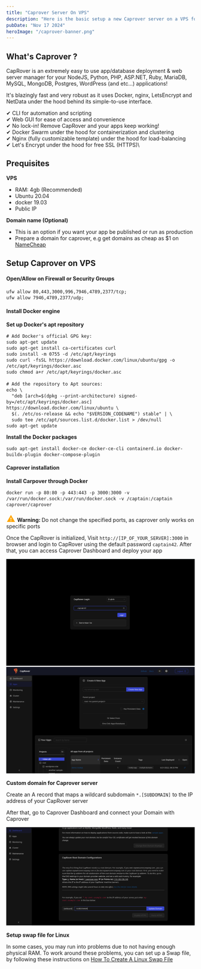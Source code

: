 ```yaml
---
title: "Caprover Server On VPS"
description: "Here is the basic setup a new Caprover server on a VPS for onclicked hosting"
pubDate: "Nov 17 2024"
heroImage: "/caprover-banner.png"
---
```


## What's Caprover ?

CapRover is an extremely easy to use app/database deployment & web server manager for your NodeJS, Python, PHP, ASP.NET, Ruby, MariaDB, MySQL, MongoDB, Postgres, WordPress (and etc...) applications!

It's blazingly fast and very robust as it uses Docker, nginx, LetsEncrypt and NetData under the hood behind its simple-to-use interface.

✔ CLI for automation and scripting\
✔ Web GUI for ease of access and convenience\
✔ No lock-in! Remove CapRover and your apps keep working!\
✔ Docker Swarm under the hood for containerization and clustering\
✔ Nginx (fully customizable template) under the hood for load-balancing\
✔ Let's Encrypt under the hood for free SSL (HTTPS)\

## Prequisites

**VPS**

- RAM: 4gb (Recommended)
- Ubuntu 20.04
- docker 19.03
- Public IP

**Domain name (Optional)**

- This is an option if you want your app be published or run as production
- Prepare a domain for caprover, e.g get domains as cheap as $1 on [NameCheap](https://www.namecheap.com/)

## Setup Caprover on VPS

#### Open/Allow on Firewall or Security Groups

```
ufw allow 80,443,3000,996,7946,4789,2377/tcp;
ufw allow 7946,4789,2377/udp;
```

#### Install Docker engine

**Set up Docker's apt repository**

```
# Add Docker's official GPG key:
sudo apt-get update
sudo apt-get install ca-certificates curl
sudo install -m 0755 -d /etc/apt/keyrings
sudo curl -fsSL https://download.docker.com/linux/ubuntu/gpg -o /etc/apt/keyrings/docker.asc
sudo chmod a+r /etc/apt/keyrings/docker.asc

# Add the repository to Apt sources:
echo \
  "deb [arch=$(dpkg --print-architecture) signed-by=/etc/apt/keyrings/docker.asc] https://download.docker.com/linux/ubuntu \
  $(. /etc/os-release && echo "$VERSION_CODENAME") stable" | \
  sudo tee /etc/apt/sources.list.d/docker.list > /dev/null
sudo apt-get update
```

**Install the Docker packages**

```
sudo apt-get install docker-ce docker-ce-cli containerd.io docker-buildx-plugin docker-compose-plugin
```

#### Caprover installation

**Install Carpover through Docker**

```
docker run -p 80:80 -p 443:443 -p 3000:3000 -v /var/run/docker.sock:/var/run/docker.sock -v /captain:/captain caprover/caprover
```

<div class="alert">
  <svg xmlns="http://www.w3.org/2000/svg" width="25" height="25" viewBox="0 0 24 16"><path fill="Orange" d="M13 14h-2V9h2m0 9h-2v-2h2M1 21h22L12 2z"/></svg>
  <strong>Warning: </strong>
  Do not change the specified ports, as caprover only works on specific ports
</div>

Once the CapRover is initialized, Visit `http://[IP_OF_YOUR_SERVER]:3000` in browser and login to CapRover using the default password `captain42`. After that, you can access Caprover Dashboard and deploy your app

![caprover-login](/public/caprover-login.png)
![caprover-dashboard](/public/caprover-dashboard.png)

**Custom domain for Caprover server**

Create an A record that maps a wildcard subdomain `*.[SUBDOMAIN]` to the IP address of your CapRover server

After that, go to Caprover Dashboard and connect your Domain with Caprover

![caprover-connect-subdomain](/public/caprover-connect-subdomain.png)

**Setup swap file for Linux**

In some cases, you may run into problems due to not having enough physical RAM. To work around these problems, you can set up a Swap file, by following these instructions on [How To Create A Linux Swap File](https://linuxize.com/post/create-a-linux-swap-file/?ref=franklinetech.com)
